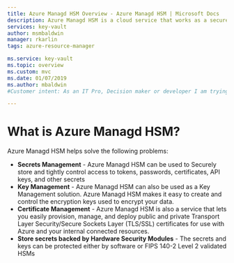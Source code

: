 ```yaml
---
title: Azure Managd HSM Overview - Azure Managd HSM | Microsoft Docs
description: Azure Managd HSM is a cloud service that works as a secure secrets store.
services: key-vault
author: msmbaldwin
manager: rkarlin
tags: azure-resource-manager

ms.service: key-vault
ms.topic: overview
ms.custom: mvc
ms.date: 01/07/2019
ms.author: mbaldwin
#Customer intent: As an IT Pro, Decision maker or developer I am trying to learn what Managd HSM is and if it offers anything that could be used in my organization.

---
```

# What is Azure Managd HSM?

Azure Managd HSM helps solve the following problems:

- **Secrets Management** - Azure Managd HSM can be used to Securely store and tightly control access to tokens, passwords, certificates, API keys, and other secrets
- **Key Management** - Azure Managd HSM can also be used as a Key Management solution. Azure Managd HSM makes it easy to create and control the encryption keys used to encrypt your data. 
- **Certificate Management** - Azure Managd HSM is also a service that lets you easily provision, manage, and deploy public and private Transport Layer Security/Secure Sockets Layer (TLS/SSL) certificates for use with Azure and your internal connected resources. 
- **Store secrets backed by Hardware Security Modules** - The secrets and keys can be protected either by software or FIPS 140-2 Level 2 validated HSMs

